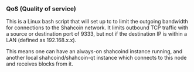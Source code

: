 ### QoS (Quality of service) ###

This is a Linux bash script that will set up tc to limit the outgoing bandwidth for connections to the Shahcoin network. It limits outbound TCP traffic with a source or destination port of 9333, but not if the destination IP is within a LAN (defined as 192.168.x.x).

This means one can have an always-on shahcoind instance running, and another local shahcoind/shahcoin-qt instance which connects to this node and receives blocks from it.
